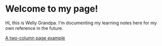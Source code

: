 # Welcome to my page!
Hi, this is Welly Grandpa. I'm documenting my learning notes here for my own reference in the future.




<a href="two_columns_page_example.md"> A two-column page example </a>
